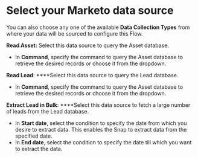 # Select your Marketo data source

You can also choose any one of the available **Data Collection Types** from where your data will be sourced to configure this Flow. 

**Read Asset:** Select this data source to query the Asset database.

* In **Command**, specify the command to query the Asset database to retrieve the desired records or choose it from the dropdown. 

**Read Lead**: ****Select this data source to query the Lead database.

* In **Command**, specify the command to query the Asset database to retrieve the desired records or choose it from the dropdown. 

**Extract Lead in Bulk**: ****Select this data source to fetch a large number of leads from the Lead database.

* In **Start date**, select the condition to specify the date from which you desire to extract data. This enables the Snap to extract data from the specified date.
* In **End date**, select the condition to specify the date till which you want to extract the data.



